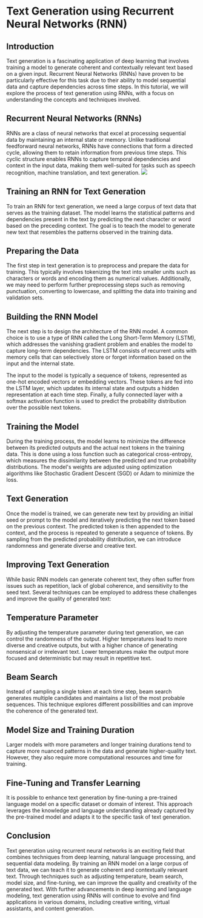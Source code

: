 # Text Generation using Recurrent Neural Networks (RNN)
## Introduction
Text generation is a fascinating application of deep learning that involves training a model to generate coherent and contextually relevant text based on a given input. Recurrent Neural Networks (RNNs) have proven to be particularly effective for this task due to their ability to model sequential data and capture dependencies across time steps. In this tutorial, we will explore the process of text generation using RNNs, with a focus on understanding the concepts and techniques involved.

## Recurrent Neural Networks (RNNs)
RNNs are a class of neural networks that excel at processing sequential data by maintaining an internal state or memory. Unlike traditional feedforward neural networks, RNNs have connections that form a directed cycle, allowing them to retain information from previous time steps. This cyclic structure enables RNNs to capture temporal dependencies and context in the input data, making them well-suited for tasks such as speech recognition, machine translation, and text generation.
![](https://www.simplilearn.com/ice9/free_resources_article_thumb/Network_framework.gif)

## Training an RNN for Text Generation
To train an RNN for text generation, we need a large corpus of text data that serves as the training dataset. The model learns the statistical patterns and dependencies present in the text by predicting the next character or word based on the preceding context. The goal is to teach the model to generate new text that resembles the patterns observed in the training data.

## Preparing the Data   
The first step in text generation is to preprocess and prepare the data for training. This typically involves tokenizing the text into smaller units such as characters or words and encoding them as numerical values. Additionally, we may need to perform further preprocessing steps such as removing punctuation, converting to lowercase, and splitting the data into training and validation sets.

## Building the RNN Model
The next step is to design the architecture of the RNN model. A common choice is to use a type of RNN called the Long Short-Term Memory (LSTM), which addresses the vanishing gradient problem and enables the model to capture long-term dependencies. The LSTM consists of recurrent units with memory cells that can selectively store or forget information based on the input and the internal state.

The input to the model is typically a sequence of tokens, represented as one-hot encoded vectors or embedding vectors. These tokens are fed into the LSTM layer, which updates its internal state and outputs a hidden representation at each time step. Finally, a fully connected layer with a softmax activation function is used to predict the probability distribution over the possible next tokens.

## Training the Model
During the training process, the model learns to minimize the difference between its predicted outputs and the actual next tokens in the training data. This is done using a loss function such as categorical cross-entropy, which measures the dissimilarity between the predicted and true probability distributions. The model's weights are adjusted using optimization algorithms like Stochastic Gradient Descent (SGD) or Adam to minimize the loss.

## Text Generation
Once the model is trained, we can generate new text by providing an initial seed or prompt to the model and iteratively predicting the next token based on the previous context. The predicted token is then appended to the context, and the process is repeated to generate a sequence of tokens. By sampling from the predicted probability distribution, we can introduce randomness and generate diverse and creative text.

## Improving Text Generation
While basic RNN models can generate coherent text, they often suffer from issues such as repetition, lack of global coherence, and sensitivity to the seed text. Several techniques can be employed to address these challenges and improve the quality of generated text:

## Temperature Parameter
By adjusting the temperature parameter during text generation, we can control the randomness of the output. Higher temperatures lead to more diverse and creative outputs, but with a higher chance of generating nonsensical or irrelevant text. Lower temperatures make the output more focused and deterministic but may result in repetitive text.

## Beam Search
Instead of sampling a single token at each time step, beam search generates multiple candidates and maintains a list of the most probable sequences. This technique explores different possibilities and can improve the coherence of the generated text.

## Model Size and Training Duration
Larger models with more parameters and longer training durations tend to capture more nuanced patterns in the data and generate higher-quality text. However, they also require more computational resources and time for training.

## Fine-Tuning and Transfer Learning
It is possible to enhance text generation by fine-tuning a pre-trained language model on a specific dataset or domain of interest. This approach leverages the knowledge and language understanding already captured by the pre-trained model and adapts it to the specific task of text generation.

## Conclusion
Text generation using recurrent neural networks is an exciting field that combines techniques from deep learning, natural language processing, and sequential data modeling. By training an RNN model on a large corpus of text data, we can teach it to generate coherent and contextually relevant text. Through techniques such as adjusting temperature, beam search, model size, and fine-tuning, we can improve the quality and creativity of the generated text. With further advancements in deep learning and language modeling, text generation using RNNs will continue to evolve and find applications in various domains, including creative writing, virtual assistants, and content generation.